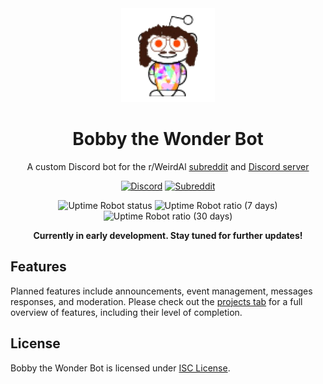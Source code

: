 <div align="center">
<img src="ProfilePicture.png" alt="Profile Picture" width=150>

# Bobby the Wonder Bot

A custom Discord bot for the r/WeirdAl [subreddit][reddit] and [Discord server][discord]

[![Discord](https://img.shields.io/discord/746905229517389876?color=7289da&label=Discord%20Server&logo=discord&logoColor=fff)][discord]
[![Subreddit](https://img.shields.io/reddit/subreddit-subscribers/WeirdAl?color=ff5700&label=Follow%20r%2FWeirdAl&logo=reddit&logoColor=fff)][reddit]

![Uptime Robot status](https://img.shields.io/uptimerobot/status/m786769400-b57ffa9678c01280692709ab)
![Uptime Robot ratio (7 days)](https://img.shields.io/uptimerobot/ratio/7/m786769400-b57ffa9678c01280692709ab?label=uptime%20%28week%29)
![Uptime Robot ratio (30 days)](https://img.shields.io/uptimerobot/ratio/m786769400-b57ffa9678c01280692709ab?label=uptime%20%28month%29)

**Currently in early development. Stay tuned for further updates!**

</div>

## Features

Planned features include announcements, event management, messages responses,
and moderation. Please check out the [projects tab][project] for a full
overview of features, including their level of completion.

## License

Bobby the Wonder Bot is licensed under [ISC License](LICENSE.txt).

<!-- Links -->

[reddit]: https://www.reddit.com/r/weirdal/
[discord]: https://discord.gg/4wKTfG2
[support]: https://discord.gg/72qa2YJZxY
[project]: https://github.com/WeirdAlex03/Bobby-the-Wonder-Bot/projects/1
